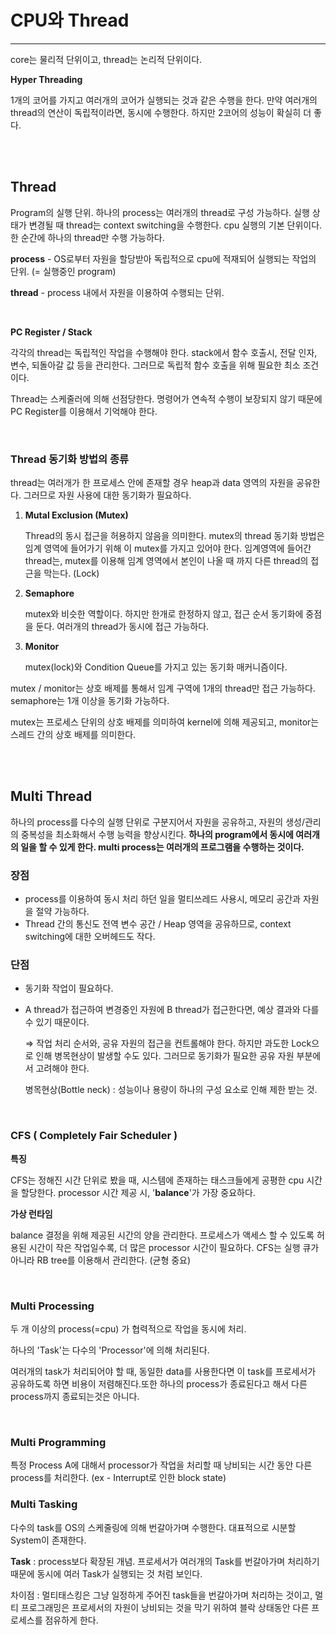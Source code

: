 # CPU와 Thread

----

core는 물리적 단위이고, thread는 논리적 단위이다.

**Hyper Threading**

1개의 코어를 가지고 여러개의 코어가 실행되는 것과 같은 수행을 한다. 만약 여러개의 thread의 연산이 독립적이라면, 동시에 수행한다. 하지만 2코어의 성능이 확실히 더 좋다.

</br>

</br>



## Thread

Program의 실행 단위. 하나의 process는 여러개의 thread로 구성 가능하다. 실행 상태가 변경될 때 thread는 context switching을 수행한다. cpu 실행의 기본 단위이다. 한 순간에 하나의 thread만 수행 가능하다.

**process** - OS로부터 자원을 할당받아 독립적으로 cpu에 적재되어 실행되는 작업의 단위. (= 실행중인 program)

**thread** - process 내에서 자원을 이용하여 수행되는 단위.

</br>

**PC Register / Stack**

각각의 thread는 독립적인 작업을 수행해야 한다. stack에서 함수 호출시, 전달 인자, 변수, 되돌아갈 값 등을 관리한다. 그러므로 독립적 함수 호출을 위해 필요한 최소 조건이다.

Thread는 스케줄러에 의해 선점당한다. 명령어가 연속적 수행이 보장되지 않기 때문에 PC Register를 이용해서 기억해야 한다.

</br>

### Thread 동기화 방법의 종류

thread는 여러개가 한 프로세스 안에 존재할 경우 heap과 data 영역의 자원을 공유한다. 그러므로 자원 사용에 대한 동기화가 필요하다.

1. **Mutal Exclusion (Mutex)**

   Thread의 동시 접근을 허용하지 않음을 의미한다. mutex의 thread 동기화 방법은 임계 영역에 들어가기 위해 이 mutex를 가지고 있어야 한다. 임계영역에 들어간 thread는, mutex를 이용해 임계 영역에서 본인이 나올 때 까지 다른 thread의 접근을 막는다. (Lock)

2. **Semaphore**

   mutex와 비슷한 역할이다. 하지만 한개로 한정하지 않고, 접근 순서 동기화에 중점을 둔다. 여러개의 thread가 동시에 접근 가능하다.

3. **Monitor**

   mutex(lock)와 Condition Queue를 가지고 있는 동기화 매커니즘이다.

mutex / monitor는 상호 배제를 통해서 임계 구역에 1개의 thread만 접근 가능하다. semaphore는 1개 이상을 동기화 가능하다.

mutex는 프로세스 단위의 상호 배제를 의미하여 kernel에 의해 제공되고, monitor는 스레드 간의 상호 배제를 의미한다.

</br>

</br>

## Multi Thread

하나의 process를 다수의 실행 단위로 구분지어서 자원을 공유하고, 자원의 생성/관리의 중복성을 최소화해서 수행 능력을 향상시킨다. **하나의 program에서 동시에 여러개의 일을 할 수 있게 한다. multi process는 여러개의 프로그램을 수행하는 것이다.**

### 장점

- process를 이용하여 동시 처리 하던 일을 멀티쓰레드 사용시, 메모리 공간과 자원을 절약 가능하다.
- Thread 간의 통신도 전역 변수 공간 / Heap 영역을 공유하므로, context switching에 대한 오버헤드도 작다.

### 단점

- 동기화 작업이 필요하다.

- A thread가 접근하여 변경중인 자원에 B thread가 접근한다면, 예상 결과와 다를 수 있기 때문이다.

  ⇒ 작업 처리 순서와, 공유 자원의 접근을 컨트롤해야 한다. 하지만 과도한 Lock으로 인해 병목현상이 발생할 수도 있다. 그러므로 동기화가 필요한 공유 자원 부분에서 고려해야 한다.

  병목현상(Bottle neck) : 성능이나 용량이 하나의 구성 요소로 인해 제한 받는 것.

</br>

### CFS ( Completely Fair Scheduler )

**특징**

CFS는 정해진 시간 단위로 봤을 때, 시스템에 존재하는 태스크들에게 공평한 cpu 시간을 할당한다. processor 시간 제공 시, '**balance**'가 가장 중요하다.

**가상 런타임**

balance 결정을 위해 제공된 시간의 양을 관리한다. 프로세스가 액세스 할 수 있도록 허용된 시간이 작은 작업일수록, 더 많은 processor 시간이 필요하다. CFS는 실행 큐가 아니라 RB tree를 이용해서 관리한다. (균형 중요)

</br>

### Multi Processing

두 개 이상의 process(=cpu) 가 협력적으로 작업을 동시에 처리.

하나의 'Task'는 다수의 'Processor'에 의해 처리된다.

여러개의 task가 처리되어야 할 때, 동일한 data를 사용한다면 이 task를 프로세서가 공유하도록 하면 비용이 저렴해진다.또한 하나의 process가 종료된다고 해서 다른 process까지 종료되는것은 아니다.

</br>

### Multi Programming

특정 Process A에 대해서 processor가 작업을 처리할 때 낭비되는 시간 동안 다른 process를 처리한다.  (ex - Interrupt로 인한 block state)

### Multi Tasking

다수의 task를 OS의 스케줄링에 의해 번갈아가며 수행한다. 대표적으로 시분할 System이 존재한다.

**Task** : process보다 확장된 개념. 프로세서가 여러개의 Task를 번갈아가며 처리하기 때문에 동시에 여러 Task가 실행되는 것 처럼 보인다.

차이점 : 멀티태스킹은 그냥 일정하게 주어진 task들을 번갈아가며 처리하는 것이고, 멀티 프로그래밍은 프로세서의 자원이 낭비되는 것을 막기 위하여 블락 상태동안 다른 프로세스를 점유하게 한다.